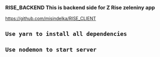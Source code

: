 ### RISE_BACKEND  This is backend side for Z Rise zeleniny app

https://github.com/misindelka/RISE_CLIENT

## `Use yarn to install all dependencies`

## `Use nodemon to start server`
